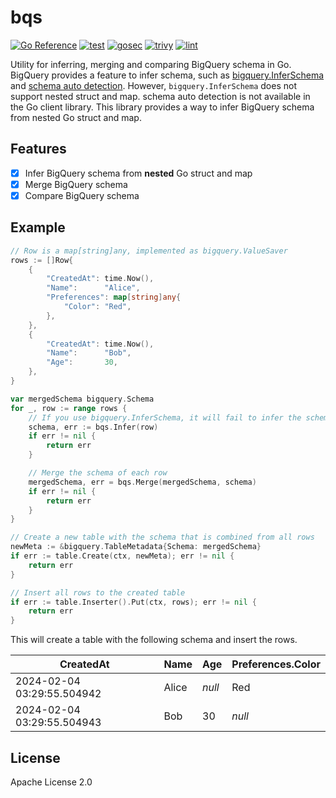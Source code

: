 # bqs
[![Go Reference](https://pkg.go.dev/badge/github.com/m-mizutani/bqs.svg)](https://pkg.go.dev/github.com/m-mizutani/bqs) [![test](https://github.com/m-mizutani/bqs/actions/workflows/test.yml/badge.svg)](https://github.com/m-mizutani/bqs/actions/workflows/test.yml) [![gosec](https://github.com/m-mizutani/bqs/actions/workflows/gosec.yml/badge.svg)](https://github.com/m-mizutani/bqs/actions/workflows/gosec.yml) [![trivy](https://github.com/m-mizutani/bqs/actions/workflows/trivy.yml/badge.svg)](https://github.com/m-mizutani/bqs/actions/workflows/trivy.yml) [![lint](https://github.com/m-mizutani/bqs/actions/workflows/lint.yml/badge.svg)](https://github.com/m-mizutani/bqs/actions/workflows/lint.yml)

Utility for inferring, merging and comparing BigQuery schema in Go. BigQuery provides a feature to infer schema, such as [bigquery.InferSchema](https://pkg.go.dev/cloud.google.com/go/bigquery#InferSchema) and [schema auto detection](https://cloud.google.com/bigquery/docs/schema-detect). However, `bigquery.InferSchema` does not support nested struct and map. schema auto detection is not available in the Go client library. This library provides a way to infer BigQuery schema from nested Go struct and map.

## Features

- [x] Infer BigQuery schema from **nested** Go struct and map
- [x] Merge BigQuery schema
- [x] Compare BigQuery schema

## Example

```go
// Row is a map[string]any, implemented as bigquery.ValueSaver
rows := []Row{
    {
        "CreatedAt": time.Now(),
        "Name":      "Alice",
        "Preferences": map[string]any{
            "Color": "Red",
        },
    },
    {
        "CreatedAt": time.Now(),
        "Name":      "Bob",
        "Age":       30,
    },
}

var mergedSchema bigquery.Schema
for _, row := range rows {
    // If you use bigquery.InferSchema, it will fail to infer the schema of nested struct.
    schema, err := bqs.Infer(row)
    if err != nil {
        return err
    }

    // Merge the schema of each row
    mergedSchema, err = bqs.Merge(mergedSchema, schema)
    if err != nil {
        return err
    }
}

// Create a new table with the schema that is combined from all rows
newMeta := &bigquery.TableMetadata{Schema: mergedSchema}
if err := table.Create(ctx, newMeta); err != nil {
    return err
}

// Insert all rows to the created table
if err := table.Inserter().Put(ctx, rows); err != nil {
    return err
}
```

This will create a table with the following schema and insert the rows.

| CreatedAt                  | Name  | Age | Preferences.Color |
|----------------------------|-------|-------|-------------------|
| 2024-02-04 03:29:55.504942 | Alice | *null*    | Red               |
| 2024-02-04 03:29:55.504943 | Bob   | 30  | *null*                 |

## License

Apache License 2.0

